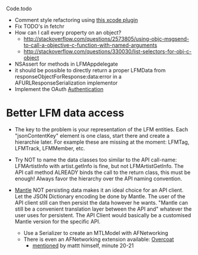 Code.todo

* Comment style refactoring using [this xcode plugin](https://github.com/onevcat/VVDocumenter-Xcode)
* Fix TODO's in fetchr
* How can I call every property on an object?
	* http://stackoverflow.com/questions/2573805/using-objc-msgsend-to-call-a-objective-c-function-with-named-arguments
	* http://stackoverflow.com/questions/330030/list-selectors-for-obj-c-object
* NSAssert for methods in LFMAppdelegate
* it should be possible to directly return a proper LFMData from responseObjectForResponse:data:error in a AFURLResponseSerialization implementor
* Implement the OAuth [Authentication](http://www.last.fm/api/authentication)


# Better LFM data access

* The key to the problem is your representation of the LFM entities. Each "jsonContentKey" element is one class, start there and create a hierarchie later. For example these are missing at the moment: LFMTag, LFMTrack, LFMMember, etc.
* Try NOT to name the data classes too similar to the API call-name: LFMArtistInfo with artist.getInfo is fine, but not LFMArtistGetInfo. The API call method ALREADY binds the call to the return class, this must be enough! Always favor the hierarchy over the API naming convention.

* [Mantle](https://github.com/github/Mantle) NOT persisting data makes it an ideal choice for an API client. Let the JSON Dictionary encoding be done by Mantle. The user of the API client still can then persist the data however he wants. "Mantle can still be a convenient translation layer between the API and" whatever the user uses for persistent. The API Client would basically be a customised Mantle version for the specific API.
	* Use a Serializer to create an MTLModel with AFNetworking
	* There is even an AFNetworking extension available: [Overcoat](https://github.com/gonzalezreal/Overcoat)
		* [mentioned](http://www.paylas.com/video/mattt-thompson--kod-io-2013) by mattt himself, minute 20-21


